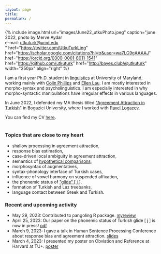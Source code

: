 ```yaml
---
layout: page
title:
permalink: /
---
```

<!-- change font color -->

<link rel="stylesheet" href="/css/fontawesome/css/all.css" >
<link rel="stylesheet" href="css/academicons/css/academicons.min.css"/>

{%
  include image.html
  url="images/June22_utkuPhoto.jpeg"
  caption="june 2022, photo by Merve Aydar<br>e-mail: utkuturk@umd.edu<br><a href='https://twitter.com/UtkuTurkLing'><i class='fa-brands fa-twitter' style='font-size:24px'></i></a> <a href='https://scholar.google.com/citations?hl=tr&user=wa7LG9gAAAAJ'><i class='ai ai-google-scholar ai-3x' style='font-size:24px'></i></a> <a href='https://orcid.org/0000-0001-8011-1541'><i class='ai ai-orcid ai-3x' style='font-size:24px'></i></a> <a href='https://github.com/utkuturk'><i class='fab fa-github' style='font-size:24px'></i></a> <a href='http://bayes.club/@utkuturk'><i class='fa-brands fa-mastodon' style='font-size:24px'></i></a>"
  href="https://twitter.com/UtkuTurkLing"
  href="https://scholar.google.com/citations?hl=tr&user=wa7LG9gAAAAJ"
  href="https://orcid.org/0000-0001-8011-1541"
  href="https://github.com/utkuturk"
  href="http://bayes.club/@utkuturk"
  width="250px"
  align="right"
%}

I am a first year Ph.D. student in [linguistics][umdling] at University of Maryland, working mainly with [Colin Phillips][colin] and [Ellen Lau][ellen]. I am mostly interested in morpho-syntax and psycholinguistics. I am especially interested in why morpho-syntactic manipulations have irregular effects in various languages.

In June 2022, I defended my MA thesis titled ["Agreement Attraction in Turkish"][thesis] in Bogazici University, where I worked with [Pavel Logacev][pavel].

You can find my CV [here][cv].
<br><br>


### Topics that are close to my heart
- shallow processing in agreement attraction,
- response bias estimation,
- case-driven local ambiguity in agreement attraction,
- semantics of [hypothetical comparisons][hc],
- morphosyntax of augmentatives,<!-- [augmentatives][aug], -->
- syntax-phonology interface of Turkish cases, <!--[Turkish cases][case],-->
- influence of vowel harmony on suspended affixation, <!--[suspended affixation][sa],-->
- the phonemic status of ["glide" [ j ]][glide],
- formation of Turkish and Laz treebanks, <!--[Turkish and Laz treebanks][trlazud],-->
- language contact between Greek and Turkish. <!-- [Greek and Turkish][grtr] in Asia Minor.-->


### Recent and upcoming activity
- May 29, 2023: Contributed to pangoling R package. [myreview](https://github.com/ropensci/software-review/issues/575#issuecomment-1566746683)
- April 25, 2023: Our paper on the phonemic status of Turkish glide [ j ] is now in press! [pdf](files/pdfs/CanalisEtAl2023.pdf)
- March 9, 2023: I gave a talk in Human Sentence Processing Conference about response bias and agreement attraction. [slides](files/slides/hsp2023.pdf)
- March 4, 2023: I presented my poster on Obviation and Reference at Harvard at TU+. [poster](files/slides/tuplus2023.pdf)

<!-- {% include image.html url="images/bosphorous.jpg" caption="view of bosphrous and kennedy lodge, photo by me, aug 18" width="800px" align="middle" %}


In my freetime, I usually play games on [Steam][steam] or take amateur [photographs][flickr]. My favorite food is [gata][gata] with koritz and my favorite icecream flavor is [saffron and rose][rose]. -->



  [cal]:   https://www.artstation.com/kaosperver
  [thesis]: ma/
  [glide]:  2022/130/glide.html
  [sa]:     research/sa/
  [case]:   research/case/
  [aug]:    research/aug/
  [hc]:     2022/130/as-if.html
  [trlazud]: research/trlazud/
  [grtr]:   research/grtr/
  [deepl]:  research/deepl/
  [taship]: teaching.md
  [dept]:   https://linguistics.boun.edu.tr
  [umdling]: https://linguistics.umd.edu/
  [langsci]: http://languagescience.umd.edu
  [ellen]: https://ellenlau.net/
  [uni]:    http://www.boun.edu.tr
  [pavel]:  https://twitter.com/pavellogacev?lang=en
  [colin]:  https://www.colinphillips.net/
  [gata]:   https://en.wikipedia.org/wiki/Gata_(food)
  [rose]:   https://www.nytimes.com/2016/04/06/dining/saffron-and-rose-persian-ice-cream-shop-los-angeles.html
  [steam]:  https://steamcommunity.com/id/lecagot
  [flickr]: https://flickr.com/photos/97029582@N03/albums
  [caha]:   https://www.muni.cz/en/people/53172-pavel-caha/cv
  [mas]:    https://www.muni.cz/en
  [ud]:     https://www.universaldependencies.org
  [cv]:     files/cv.pdf
  [manu]:   https://github.com/utkuturk/tr_bias/blob/master/paper/draft/manuscript.pdf
  [o]:      https://en.wikipedia.org/wiki/Gender_neutrality_in_genderless_languages#Turkish
  [twitter]:https://www.twitter.com/utkuturkling
  [tfj]:    https://translateforjustice.com/
  [gezi]:   https://en.wikipedia.org/wiki/Gezi_Park_protests


<!--

- 🌱 <span style="text-decoration: underline">learning</span>
  - *stan & multinomial processing trees*
  - *horseshoe priors and sparsity*<br><br>


**utkuturk/utkuturk** is a ✨ _special_ ✨ repository because its `README.md` (this file) appears on your GitHub profile.

Here are some ideas to get you started:

- 🔭 I’m currently working on ...
- 🌱 I’m currently learning ...
- 👯 I’m looking to collaborate on ...
- 🤔 I’m looking for help with ...
- 💬 Ask me about ...
- 📫 How to reach me: ...
- 😄 Pronouns: ...
- ⚡ Fun fact: ...
-->
